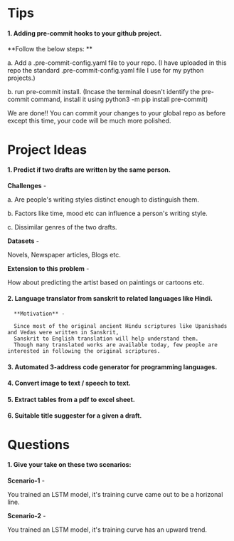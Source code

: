 # Tips

#### 1. Adding pre-commit hooks to your github project.

**Follow the below steps: **

a. Add a .pre-commit-config.yaml file to your repo. (I have uploaded in this repo the standard .pre-commit-config.yaml file I use for my python projects.)

b. run pre-commit install. (Incase the terminal doesn't identify the pre-commit command, install it using python3 -m pip install pre-commit)

We are done!! You can commit your changes to your global repo as before except this time, your code will be much more polished.

# Project Ideas

#### 1. Predict if two drafts are written by the same person.
 
   **Challenges** - 
   
   a. Are people's writing styles distinct enough to distinguish them.
   
   b. Factors like time, mood etc can influence a person's writing style.
   
   c. Dissimilar genres of the two drafts.
   
   **Datasets** -
   
   Novels, Newspaper articles, Blogs etc.
   
   **Extension to this problem** - 
   
   How about predicting the artist based on paintings or cartoons etc.
   
#### 2. Language translator from sanskrit to related languages like Hindi.

      **Motivation** -
      
      Since most of the original ancient Hindu scriptures like Upanishads and Vedas were written in Sanskrit,
      Sanskrit to English translation will help understand them. 
      Though many translated works are available today, few people are interested in following the original scriptures.

#### 3. Automated 3-address code generator for programming languages.

#### 4. Convert image to text / speech to text.

#### 5. Extract tables from a pdf to excel sheet.

#### 6. Suitable title suggester for a given a draft.

# Questions

#### 1. Give your take on these two scenarios:

**Scenario-1** - 

You trained an LSTM model, it's training curve came out to be a horizonal line.

**Scenario-2** - 

You trained an LSTM model, it's training curve has an upward trend.

